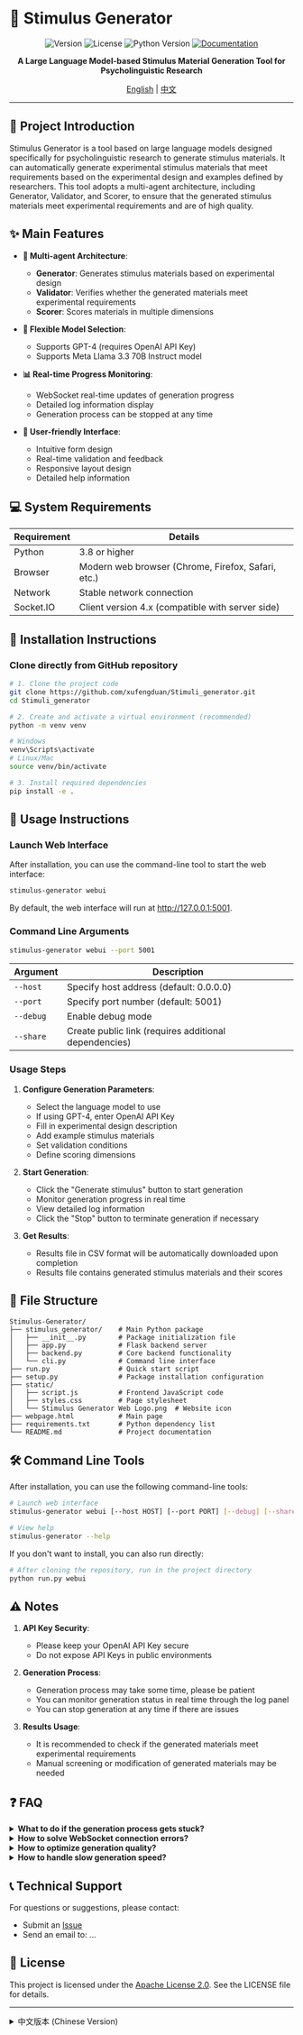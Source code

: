 # 🧠 Stimulus Generator

<div align="center">

![Version](https://img.shields.io/badge/Version-1.0.0-blue)
![License](https://img.shields.io/badge/License-Apache%202.0-green)
![Python Version](https://img.shields.io/badge/Python-3.8+-yellow)
[![Documentation](https://img.shields.io/badge/Documentation-Latest-brightgreen)](https://github.com/xufengduan/Stimuli_generator)

</div>

<p align="center">
  <b>A Large Language Model-based Stimulus Material Generation Tool for Psycholinguistic Research</b>
</p>

<div align="center">
  <a href="#english">English</a> | <a href="#chinese" onclick="document.getElementById('chinese-content').open = true;">中文</a>
</div>

---

<a id="english"></a>
## 📖 Project Introduction

Stimulus Generator is a tool based on large language models designed specifically for psycholinguistic research to generate stimulus materials. It can automatically generate experimental stimulus materials that meet requirements based on the experimental design and examples defined by researchers. This tool adopts a multi-agent architecture, including Generator, Validator, and Scorer, to ensure that the generated stimulus materials meet experimental requirements and are of high quality.

## ✨ Main Features

- **🤖 Multi-agent Architecture**:
  - **Generator**: Generates stimulus materials based on experimental design
  - **Validator**: Verifies whether the generated materials meet experimental requirements
  - **Scorer**: Scores materials in multiple dimensions

- **🔄 Flexible Model Selection**:
  - Supports GPT-4 (requires OpenAI API Key)
  - Supports Meta Llama 3.3 70B Instruct model

- **📊 Real-time Progress Monitoring**:
  - WebSocket real-time updates of generation progress
  - Detailed log information display
  - Generation process can be stopped at any time

- **🎨 User-friendly Interface**:
  - Intuitive form design
  - Real-time validation and feedback
  - Responsive layout design
  - Detailed help information

## 💻 System Requirements

| Requirement | Details |
|-------------|---------|
| Python | 3.8 or higher |
| Browser | Modern web browser (Chrome, Firefox, Safari, etc.) |
| Network | Stable network connection |
| Socket.IO | Client version 4.x (compatible with server side) |

## 🚀 Installation Instructions

### Clone directly from GitHub repository

```bash
# 1. Clone the project code
git clone https://github.com/xufengduan/Stimuli_generator.git
cd Stimuli_generator

# 2. Create and activate a virtual environment (recommended)
python -m venv venv

# Windows
venv\Scripts\activate
# Linux/Mac
source venv/bin/activate

# 3. Install required dependencies
pip install -e .
```

## 📝 Usage Instructions

### Launch Web Interface

After installation, you can use the command-line tool to start the web interface:

```bash
stimulus-generator webui
```
By default, the web interface will run at http://127.0.0.1:5001.

### Command Line Arguments

```bash
stimulus-generator webui --port 5001
```

| Argument | Description |
|----------|-------------|
| `--host` | Specify host address (default: 0.0.0.0) |
| `--port` | Specify port number (default: 5001) |
| `--debug` | Enable debug mode |
| `--share` | Create public link (requires additional dependencies) |

### Usage Steps

1. **Configure Generation Parameters**:
   - Select the language model to use
   - If using GPT-4, enter OpenAI API Key
   - Fill in experimental design description
   - Add example stimulus materials
   - Set validation conditions
   - Define scoring dimensions

2. **Start Generation**:
   - Click the "Generate stimulus" button to start generation
   - Monitor generation progress in real time
   - View detailed log information
   - Click the "Stop" button to terminate generation if necessary

3. **Get Results**:
   - Results file in CSV format will be automatically downloaded upon completion
   - Results file contains generated stimulus materials and their scores

## 📂 File Structure

```
Stimulus-Generator/
├── stimulus_generator/    # Main Python package
│   ├── __init__.py        # Package initialization file
│   ├── app.py             # Flask backend server
│   ├── backend.py         # Core backend functionality
│   └── cli.py             # Command line interface
├── run.py                 # Quick start script
├── setup.py               # Package installation configuration
├── static/
│   ├── script.js          # Frontend JavaScript code
│   ├── styles.css         # Page stylesheet
│   └── Stimulus Generator Web Logo.png  # Website icon
├── webpage.html           # Main page
├── requirements.txt       # Python dependency list
└── README.md              # Project documentation
```

## 🛠️ Command Line Tools

After installation, you can use the following command-line tools:

```bash
# Launch web interface
stimulus-generator webui [--host HOST] [--port PORT] [--debug] [--share]

# View help
stimulus-generator --help
```

If you don't want to install, you can also run directly:

```bash
# After cloning the repository, run in the project directory
python run.py webui
```

## ⚠️ Notes

1. **API Key Security**:
   - Please keep your OpenAI API Key secure
   - Do not expose API Keys in public environments

2. **Generation Process**:
   - Generation process may take some time, please be patient
   - You can monitor generation status in real time through the log panel
   - You can stop generation at any time if there are issues

3. **Results Usage**:
   - It is recommended to check if the generated materials meet experimental requirements
   - Manual screening or modification of generated materials may be needed

## ❓ FAQ

<details>
<summary><b>What to do if the generation process gets stuck?</b></summary>
<br>
- Check if the network connection is normal
- Click the "Stop" button to stop the current generation
- Refresh the page to restart
- If the page is unresponsive for a long time, wait for 30 seconds and the system will automatically unlock the interface
</details>

<details>
<summary><b>How to solve WebSocket connection errors?</b></summary>
<br>
- Ensure that the network environment does not block WebSocket connections
- If you see WebSocket error messages, refresh the page to re-establish the connection
- Restart the server or try using a different browser
- WebSocket connection issues will not affect main functionality, the system has automatic recovery mechanisms
</details>

<details>
<summary><b>How to optimize generation quality?</b></summary>
<br>
- Provide more detailed examples
- Improve experimental design description
- Set appropriate validation conditions
</details>

<details>
<summary><b>How to handle slow generation speed?</b></summary>
<br>
- Consider reducing the number of items to generate
- Ensure stable network connection
- Choose a model with faster response
</details>

## 📞 Technical Support

For questions or suggestions, please contact:
- Submit an [Issue](https://github.com/xufengduan/Stimuli_generator/issues)
- Send an email to: ...

## 📄 License

This project is licensed under the [Apache License 2.0](LICENSE). See the LICENSE file for details.

---

<details id="chinese-content">
<summary><a id="chinese"></a>中文版本 (Chinese Version)</summary>

## 📖 项目简介

Stimulus Generator 是一个基于大语言模型的刺激材料生成工具，专门为心理语言学研究设计。它能够根据研究者定义的实验设计和示例，自动生成符合要求的实验刺激材料。该工具采用多代理架构，包含生成器(Generator)、验证器(Validator)和评分器(Scorer)三个代理，确保生成的刺激材料满足实验要求并具有良好的质量。

## ✨ 主要特点

- **🤖 多代理架构**：
  - **Generator**：根据实验设计生成刺激材料
  - **Validator**：验证生成的材料是否符合实验要求
  - **Scorer**：对材料进行多维度评分

- **🔄 灵活的模型选择**：
  - 支持 GPT-4 (需要 OpenAI API Key)
  - 支持 Meta Llama 3.3 70B Instruct 模型

- **📊 实时进度监控**：
  - WebSocket 实时更新生成进度
  - 详细的日志信息显示
  - 可随时停止生成过程

- **🎨 用户友好界面**：
  - 直观的表单设计
  - 实时验证和反馈
  - 响应式布局设计
  - 详细的帮助信息提示

## 💻 系统要求

| 要求 | 详情 |
|------|------|
| Python | 3.8 或更高版本 |
| 浏览器 | 现代网页浏览器（Chrome、Firefox、Safari 等） |
| 网络 | 稳定的网络连接 |
| Socket.IO | 客户端版本 4.x（与服务器端兼容） |

## 🚀 安装说明

### 直接从GitHub仓库中克隆

```bash
# 1. 克隆项目代码
git clone https://github.com/xufengduan/Stimuli_generator.git
cd Stimuli_generator

# 2. 创建并激活虚拟环境（推荐）
python -m venv venv

# Windows
venv\Scripts\activate
# Linux/Mac
source venv/bin/activate

# 3. 安装项目所需依赖
pip install -e .
```

## 📝 使用说明

### 启动Web界面

安装完成后，可以直接使用命令行工具启动Web界面：

```bash
stimulus-generator webui
```

默认情况下，Web界面将在 http://127.0.0.1:5001 上运行。

### 命令行参数

```bash
stimulus-generator webui --port 5001
```

| 参数 | 描述 |
|------|------|
| `--host` | 指定主机地址（默认：0.0.0.0） |
| `--port` | 指定端口号（默认：5001） |
| `--debug` | 启用调试模式 |
| `--share` | 创建公共链接（需要安装额外依赖） |

### 使用步骤

1. **配置生成参数**：
   - 选择使用的语言模型
   - 如使用 GPT-4，输入 OpenAI API Key
   - 填写实验设计说明
   - 添加示例刺激材料
   - 设置验证条件
   - 定义评分维度

2. **开始生成**：
   - 点击 "Generate stimulus" 按钮开始生成
   - 实时监控生成进度
   - 查看详细日志信息
   - 必要时可点击 "Stop" 按钮终止生成

3. **获取结果**：
   - 生成完成后自动下载 CSV 格式的结果文件
   - 结果文件包含生成的刺激材料及其评分

## 📂 文件结构

```
Stimulus-Generator/
├── stimulus_generator/    # 主Python包
│   ├── __init__.py        # 包初始化文件
│   ├── app.py             # Flask 后端服务器
│   ├── backend.py         # 后端核心功能
│   └── cli.py             # 命令行接口
├── run.py                 # 快速启动脚本
├── setup.py               # 包安装配置
├── static/
│   ├── script.js          # 前端 JavaScript 代码
│   ├── styles.css         # 页面样式表
│   └── Stimulus Generator Web Logo.png  # 网站图标
├── webpage.html           # 主页面
├── requirements.txt       # Python 依赖列表
└── README.md              # 项目说明文档
```

## 🛠️ 命令行工具

安装后，可以使用以下命令行工具：

```bash
# 启动Web界面
stimulus-generator webui [--host HOST] [--port PORT] [--debug] [--share]

# 查看帮助
stimulus-generator --help
```

如果您不想安装，也可以直接使用以下方式运行：

```bash
# 克隆仓库后，在项目目录中运行
python run.py webui
```

## ⚠️ 注意事项

1. **API 密钥安全**：
   - 请妥善保管您的 OpenAI API Key
   - 不要在公共环境中暴露 API Key

2. **生成过程**：
   - 生成过程可能需要一定时间，请耐心等待
   - 可以通过日志面板实时监控生成状态
   - 如遇到问题可以随时停止生成

3. **结果使用**：
   - 建议检查生成的材料是否符合实验要求
   - 可能需要对生成的材料进行人工筛选或修改

## ❓ 常见问题

<details>
<summary><b>生成过程卡住怎么办？</b></summary>
<br>
- 检查网络连接是否正常
- 点击 "Stop" 按钮停止当前生成
- 刷新页面重新开始
- 如果页面长时间无响应，可以等待30秒，系统会自动解除界面锁定
</details>

<details>
<summary><b>WebSocket连接错误如何解决？</b></summary>
<br>
- 确保网络环境没有阻止WebSocket连接
- 如果看到WebSocket错误信息，可以刷新页面重新建立连接
- 重启服务器或尝试使用不同的浏览器
- WebSocket连接问题不会影响主要功能，系统有自动恢复机制
</details>

<details>
<summary><b>如何优化生成质量？</b></summary>
<br>
- 提供更多详细的示例
- 完善实验设计说明
- 设置合适的验证条件
</details>

<details>
<summary><b>生成速度较慢怎么处理？</b></summary>
<br>
- 考虑减少生成数量
- 确保网络连接稳定
- 选择响应更快的模型
</details>

## 📞 技术支持

如有问题或建议，请通过以下方式联系：
- 提交 [Issue](https://github.com/xufengduan/Stimuli_generator/issues)
- 发送邮件至：...

## 📄 许可证

本项目采用 [Apache License 2.0](LICENSE) 许可证。详见 LICENSE 文件。

</details> 